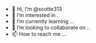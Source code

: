 - 👋 Hi, I’m @scotte313 
- 👀 I’m interested in .
- 🌱 I’m currently learning ...
- 💞️ I’m looking to collaborate on ..
- 📫 How to reach me ...

<!---
scotte313/scotte313 is a ✨ special ✨ repository because its `README.md` (this file) appears on your GitHub profile.
You can click the Preview link to take a look at your changes.
--->
